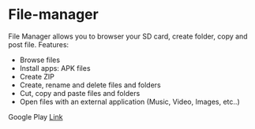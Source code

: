 File-manager
============

File Manager allows you to browser your SD card, create folder, copy and post file.
Features:
* Browse files
* Install apps: APK files
* Create ZIP
* Create, rename and delete files and folders
* Cut, copy and paste files and folders
* Open files with an external application (Music, Video, Images, etc..)


Google Play [Link](https://play.google.com/store/apps/details?id=com.mitsw.filemanager)



